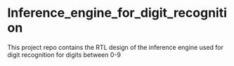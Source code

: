 # Inference_engine_for_digit_recognition
This project repo contains the RTL design of the inference engine used for digit recognition for digits between 0-9
